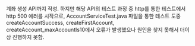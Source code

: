 계좌 생성 API까지 작성.
하지만 해당 API의 테스트 과정 중 http를 통한 테스트에서 http 500 에러를 시작으로, AccountServiceTest.java 파일을 통한 테스트 도중 
createAccountSuccess, createFirstAccount, createAccount_maxAccountIs10에서 오류가 발생했으나 원인을 찾지 못해서 더이상 진행하지 못함.
